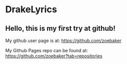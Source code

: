 # DrakeLyrics


## Hello, this is my first try at github!
My github user page is at:
https://github.com/zoebaker

My Github Pages repo can be found at:  
https://github.com/zoebaker?tab=repositories
